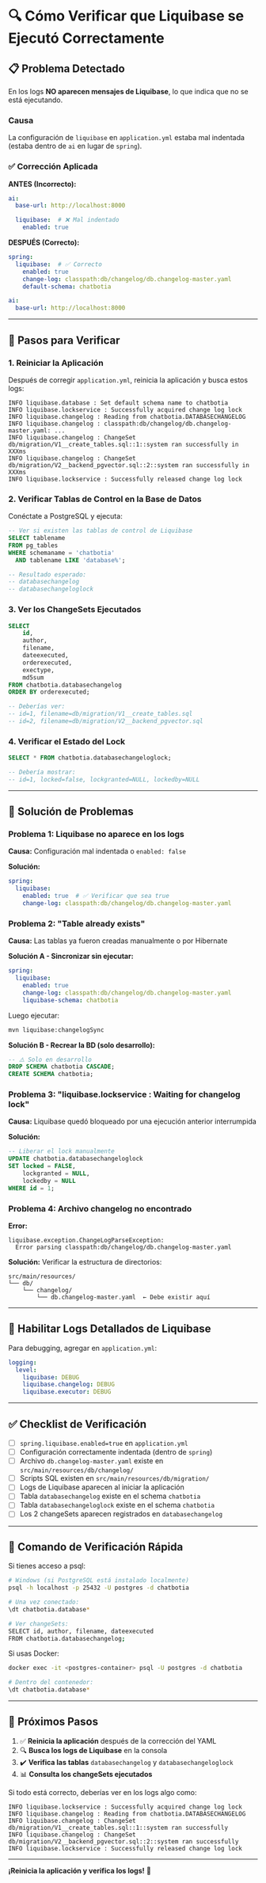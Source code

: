 # 🔍 Cómo Verificar que Liquibase se Ejecutó Correctamente

## 📋 Problema Detectado

En los logs **NO aparecen mensajes de Liquibase**, lo que indica que no se está ejecutando.

### Causa
La configuración de `liquibase` en `application.yml` estaba mal indentada (estaba dentro de `ai` en lugar de `spring`).

### ✅ Corrección Aplicada

**ANTES (Incorrecto):**
```yaml
ai:
  base-url: http://localhost:8000

  liquibase:  # ❌ Mal indentado
    enabled: true
```

**DESPUÉS (Correcto):**
```yaml
spring:
  liquibase:  # ✅ Correcto
    enabled: true
    change-log: classpath:db/changelog/db.changelog-master.yaml
    default-schema: chatbotia

ai:
  base-url: http://localhost:8000
```

---

## 🚀 Pasos para Verificar

### 1. Reiniciar la Aplicación

Después de corregir `application.yml`, reinicia la aplicación y busca estos logs:

```
INFO liquibase.database : Set default schema name to chatbotia
INFO liquibase.lockservice : Successfully acquired change log lock
INFO liquibase.changelog : Reading from chatbotia.DATABASECHANGELOG
INFO liquibase.changelog : classpath:db/changelog/db.changelog-master.yaml: ...
INFO liquibase.changelog : ChangeSet db/migration/V1__create_tables.sql::1::system ran successfully in XXXms
INFO liquibase.changelog : ChangeSet db/migration/V2__backend_pgvector.sql::2::system ran successfully in XXXms
INFO liquibase.lockservice : Successfully released change log lock
```

### 2. Verificar Tablas de Control en la Base de Datos

Conéctate a PostgreSQL y ejecuta:

```sql
-- Ver si existen las tablas de control de Liquibase
SELECT tablename 
FROM pg_tables 
WHERE schemaname = 'chatbotia' 
  AND tablename LIKE 'database%';

-- Resultado esperado:
-- databasechangelog
-- databasechangeloglock
```

### 3. Ver los ChangeSets Ejecutados

```sql
SELECT 
    id,
    author,
    filename,
    dateexecuted,
    orderexecuted,
    exectype,
    md5sum
FROM chatbotia.databasechangelog
ORDER BY orderexecuted;

-- Deberías ver:
-- id=1, filename=db/migration/V1__create_tables.sql
-- id=2, filename=db/migration/V2__backend_pgvector.sql
```

### 4. Verificar el Estado del Lock

```sql
SELECT * FROM chatbotia.databasechangeloglock;

-- Debería mostrar:
-- id=1, locked=false, lockgranted=NULL, lockedby=NULL
```

---

## 🐛 Solución de Problemas

### Problema 1: Liquibase no aparece en los logs

**Causa:** Configuración mal indentada o `enabled: false`

**Solución:**
```yaml
spring:
  liquibase:
    enabled: true  # ✅ Verificar que sea true
    change-log: classpath:db/changelog/db.changelog-master.yaml
```

### Problema 2: "Table already exists"

**Causa:** Las tablas ya fueron creadas manualmente o por Hibernate

**Solución A - Sincronizar sin ejecutar:**
```yaml
spring:
  liquibase:
    enabled: true
    change-log: classpath:db/changelog/db.changelog-master.yaml
    liquibase-schema: chatbotia
```

Luego ejecutar:
```bash
mvn liquibase:changelogSync
```

**Solución B - Recrear la BD (solo desarrollo):**
```sql
-- ⚠️ Solo en desarrollo
DROP SCHEMA chatbotia CASCADE;
CREATE SCHEMA chatbotia;
```

### Problema 3: "liquibase.lockservice : Waiting for changelog lock"

**Causa:** Liquibase quedó bloqueado por una ejecución anterior interrumpida

**Solución:**
```sql
-- Liberar el lock manualmente
UPDATE chatbotia.databasechangeloglock 
SET locked = FALSE, 
    lockgranted = NULL, 
    lockedby = NULL 
WHERE id = 1;
```

### Problema 4: Archivo changelog no encontrado

**Error:**
```
liquibase.exception.ChangeLogParseException: 
  Error parsing classpath:db/changelog/db.changelog-master.yaml
```

**Solución:** Verificar la estructura de directorios:
```
src/main/resources/
└── db/
    └── changelog/
        └── db.changelog-master.yaml  ← Debe existir aquí
```

---

## 📝 Habilitar Logs Detallados de Liquibase

Para debugging, agregar en `application.yml`:

```yaml
logging:
  level:
    liquibase: DEBUG
    liquibase.changelog: DEBUG
    liquibase.executor: DEBUG
```

---

## ✅ Checklist de Verificación

- [ ] `spring.liquibase.enabled=true` en `application.yml`
- [ ] Configuración correctamente indentada (dentro de `spring`)
- [ ] Archivo `db.changelog-master.yaml` existe en `src/main/resources/db/changelog/`
- [ ] Scripts SQL existen en `src/main/resources/db/migration/`
- [ ] Logs de Liquibase aparecen al iniciar la aplicación
- [ ] Tabla `databasechangelog` existe en el schema `chatbotia`
- [ ] Tabla `databasechangeloglock` existe en el schema `chatbotia`
- [ ] Los 2 changeSets aparecen registrados en `databasechangelog`

---

## 🎯 Comando de Verificación Rápida

Si tienes acceso a psql:

```bash
# Windows (si PostgreSQL está instalado localmente)
psql -h localhost -p 25432 -U postgres -d chatbotia

# Una vez conectado:
\dt chatbotia.database*

# Ver changeSets:
SELECT id, author, filename, dateexecuted 
FROM chatbotia.databasechangelog;
```

Si usas Docker:
```bash
docker exec -it <postgres-container> psql -U postgres -d chatbotia

# Dentro del contenedor:
\dt chatbotia.database*
```

---

## 🚀 Próximos Pasos

1. ✅ **Reinicia la aplicación** después de la corrección del YAML
2. 🔍 **Busca los logs de Liquibase** en la consola
3. ✔️ **Verifica las tablas** `databasechangelog` y `databasechangeloglock`
4. 📊 **Consulta los changeSets ejecutados**

Si todo está correcto, deberías ver en los logs algo como:

```
INFO liquibase.lockservice : Successfully acquired change log lock
INFO liquibase.changelog : Reading from chatbotia.DATABASECHANGELOG
INFO liquibase.changelog : ChangeSet db/migration/V1__create_tables.sql::1::system ran successfully
INFO liquibase.changelog : ChangeSet db/migration/V2__backend_pgvector.sql::2::system ran successfully
INFO liquibase.lockservice : Successfully released change log lock
```

---

**¡Reinicia la aplicación y verifica los logs!** 🚀

